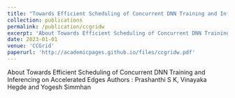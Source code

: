 ```yaml
---
title: "Towards Efficient Scheduling of Concurrent DNN Training and Inferencing on Accelerated Edges"
collection: publications
permalink: /publication/ccgridw
excerpt: 'About Towards Efficient Scheduling of Concurrent DNN Training and Inferencing on Accelerated Edges'
date: 2023-01-01
venue: 'CCGrid'
paperurl: 'http://academicpages.github.io/files/ccgridw.pdf'
---
```

About Towards Efficient Scheduling of Concurrent DNN Training and Inferencing on Accelerated Edges
Authors : Prashanthi S K, Vinayaka Hegde and Yogesh Simmhan